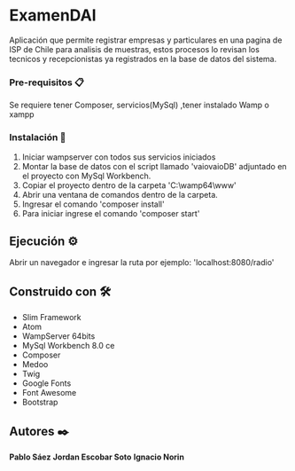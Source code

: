 # ExamenDAI


Aplicación que permite registrar empresas y particulares en una pagina de ISP de Chile para analisis de muestras, estos procesos lo revisan los tecnicos y recepcionistas ya registrados en la base de datos del sistema. 

### Pre-requisitos 📋

Se requiere tener Composer, servicios(MySql) ,tener instalado Wamp o xampp

### Instalación 🔧

1. Iniciar wampserver con todos sus servicios iniciados
2. Montar la base de datos con el script llamado 'vaiovaioDB' adjuntado en el proyecto con MySql Workbench.
3. Copiar el proyecto dentro de la carpeta 'C:\wamp64\www' 
4. Abrir una ventana de comandos dentro de la carpeta.
5. Ingresar el comando 'composer install'
6. Para iniciar ingrese el comando 'composer start'

## Ejecución ⚙️

 Abrir un navegador e ingresar la ruta por ejemplo: 'localhost:8080/radio' 

 ## Construido con 🛠️

* Slim Framework
* Atom
* WampServer 64bits
* MySql Workbench 8.0 ce
* Composer
* Medoo
* Twig
* Google Fonts
* Font Awesome
* Bootstrap

## Autores ✒️
   **Pablo Sáez** 
  **Jordan Escobar Soto** 
 **Ignacio Norin** 
